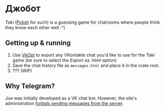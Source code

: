 # Джобот

_Taki_ ([Polish](https://en.wiktionary.org/wiki/taki#Polish) for _such_) is a guessing game
for chatrooms where people think they know each other well :^)

## Getting up & running

1. Use [VkOpt](https://chrome.google.com/webstore/detail/vkopt/hoboppgpbgclpfnjfdidokiilachfcbb)
to export any VKontakte chat you'd like to use for the _Taki_ game
(be sure to select the _Export as .html_ option)
2. Save the chat history file as `messages.html` and place it in the crate root.
3. ??? (WIP)

## Why Telegram?

Joe was initially developed as a VK chat bot. However, the site's administration
[forbids sending messages from the server](https://vk.com/faq13567).
